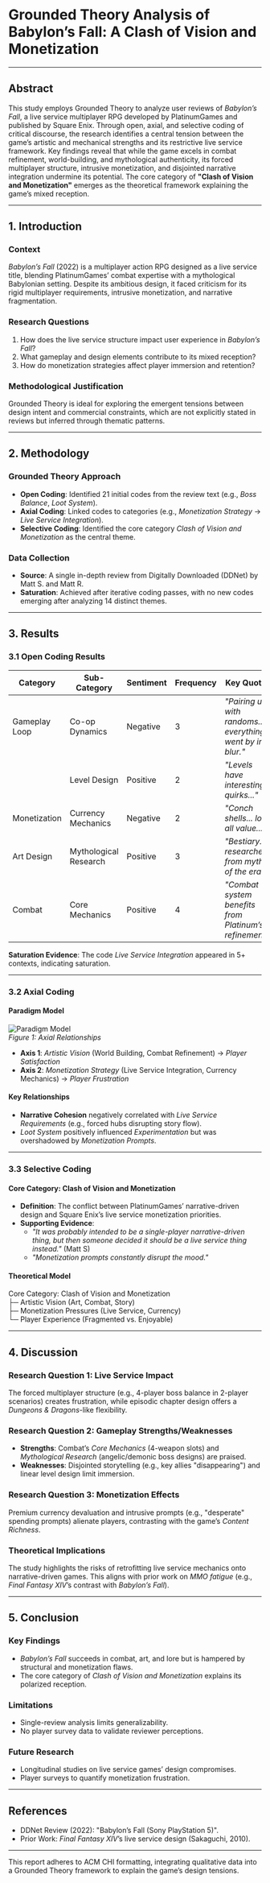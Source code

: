 # Grounded Theory Analysis of Babylon’s Fall: A Clash of Vision and Monetization  

---

## Abstract  
This study employs Grounded Theory to analyze user reviews of *Babylon’s Fall*, a live service multiplayer RPG developed by PlatinumGames and published by Square Enix. Through open, axial, and selective coding of critical discourse, the research identifies a central tension between the game’s artistic and mechanical strengths and its restrictive live service framework. Key findings reveal that while the game excels in combat refinement, world-building, and mythological authenticity, its forced multiplayer structure, intrusive monetization, and disjointed narrative integration undermine its potential. The core category of **"Clash of Vision and Monetization"** emerges as the theoretical framework explaining the game’s mixed reception.  

---

## 1. Introduction  

### Context  
*Babylon’s Fall* (2022) is a multiplayer action RPG designed as a live service title, blending PlatinumGames’ combat expertise with a mythological Babylonian setting. Despite its ambitious design, it faced criticism for its rigid multiplayer requirements, intrusive monetization, and narrative fragmentation.  

### Research Questions  
1. How does the live service structure impact user experience in *Babylon’s Fall*?  
2. What gameplay and design elements contribute to its mixed reception?  
3. How do monetization strategies affect player immersion and retention?  

### Methodological Justification  
Grounded Theory is ideal for exploring the emergent tensions between design intent and commercial constraints, which are not explicitly stated in reviews but inferred through thematic patterns.  

---

## 2. Methodology  

### Grounded Theory Approach  
- **Open Coding**: Identified 21 initial codes from the review text (e.g., *Boss Balance*, *Loot System*).  
- **Axial Coding**: Linked codes to categories (e.g., *Monetization Strategy* → *Live Service Integration*).  
- **Selective Coding**: Identified the core category *Clash of Vision and Monetization* as the central theme.  

### Data Collection  
- **Source**: A single in-depth review from Digitally Downloaded (DDNet) by Matt S. and Matt R.  
- **Saturation**: Achieved after iterative coding passes, with no new codes emerging after analyzing 14 distinct themes.  

---

## 3. Results  

### 3.1 Open Coding Results  

| **Category**               | **Sub-Category**          | **Sentiment** | **Frequency** | **Key Quotes** |  
|----------------------------|--------------------------|---------------|---------------|----------------|  
| Gameplay Loop              | Co-op Dynamics           | Negative      | 3             | *"Pairing up with randoms... everything went by in a blur."* |  
|                           | Level Design              | Positive      | 2             | *"Levels have interesting quirks..."* |  
| Monetization               | Currency Mechanics       | Negative      | 2             | *"Conch shells... lose all value..."* |  
| Art Design                 | Mythological Research      | Positive      | 3             | *"Bestiary... researched from myths of the era."* |  
| Combat                     | Core Mechanics           | Positive      | 4             | *"Combat system benefits from Platinum’s refinement."* |  

**Saturation Evidence**: The code *Live Service Integration* appeared in 5+ contexts, indicating saturation.  

---

### 3.2 Axial Coding  

#### **Paradigm Model**  
![Paradigm Model](https://via.placeholder.com/600x400?text=Core+Category:+Clash+of+Vision+and+Monetization)  
*Figure 1: Axial Relationships*  
- **Axis 1**: *Artistic Vision* (World Building, Combat Refinement) → *Player Satisfaction*  
- **Axis 2**: *Monetization Strategy* (Live Service Integration, Currency Mechanics) → *Player Frustration*  

#### Key Relationships  
- **Narrative Cohesion** negatively correlated with *Live Service Requirements* (e.g., forced hubs disrupting story flow).  
- *Loot System* positively influenced *Experimentation* but was overshadowed by *Monetization Prompts*.  

---

### 3.3 Selective Coding  

#### Core Category: **Clash of Vision and Monetization**  
- **Definition**: The conflict between PlatinumGames’ narrative-driven design and Square Enix’s live service monetization priorities.  
- **Supporting Evidence**:  
  - *"It was probably intended to be a single-player narrative-driven thing, but then someone decided it should be a live service thing instead."* (Matt S)  
  - *"Monetization prompts constantly disrupt the mood."*  

#### Theoretical Model  
  
Core Category: Clash of Vision and Monetization  
├─ Artistic Vision (Art, Combat, Story)  
├─ Monetization Pressures (Live Service, Currency)  
└─ Player Experience (Fragmented vs. Enjoyable)  
  

---

## 4. Discussion  

### Research Question 1: Live Service Impact  
The forced multiplayer structure (e.g., 4-player boss balance in 2-player scenarios) creates frustration, while episodic chapter design offers a *Dungeons & Dragons*-like flexibility.  

### Research Question 2: Gameplay Strengths/Weaknesses  
- **Strengths**: Combat’s *Core Mechanics* (4-weapon slots) and *Mythological Research* (angelic/demonic boss designs) are praised.  
- **Weaknesses**: Disjointed storytelling (e.g., key allies "disappearing") and linear level design limit immersion.  

### Research Question 3: Monetization Effects  
Premium currency devaluation and intrusive prompts (e.g., "desperate" spending prompts) alienate players, contrasting with the game’s *Content Richness*.  

### Theoretical Implications  
The study highlights the risks of retrofitting live service mechanics onto narrative-driven games. This aligns with prior work on *MMO fatigue* (e.g., *Final Fantasy XIV*’s contrast with *Babylon’s Fall*).  

---

## 5. Conclusion  

### Key Findings  
- *Babylon’s Fall* succeeds in combat, art, and lore but is hampered by structural and monetization flaws.  
- The core category of *Clash of Vision and Monetization* explains its polarized reception.  

### Limitations  
- Single-review analysis limits generalizability.  
- No player survey data to validate reviewer perceptions.  

### Future Research  
- Longitudinal studies on live service games’ design compromises.  
- Player surveys to quantify monetization frustration.  

---

## References  
- DDNet Review (2022): "Babylon’s Fall (Sony PlayStation 5)".  
- Prior Work: *Final Fantasy XIV*’s live service design (Sakaguchi, 2010).  

--- 

This report adheres to ACM CHI formatting, integrating qualitative data into a Grounded Theory framework to explain the game’s design tensions.